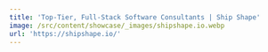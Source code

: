 ```yaml
---
title: 'Top-Tier, Full-Stack Software Consultants | Ship Shape'
image: /src/content/showcase/_images/shipshape.io.webp
url: 'https://shipshape.io/'
---
```

